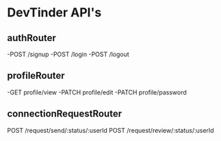 # DevTinder API's
 
## authRouter
-POST /signup
-POST /login
-POST /logout

## profileRouter
-GET profile/view
-PATCH profile/edit
-PATCH profile/password

## connectionRequestRouter
POST /request/send/:status/:userId
POST /request/review/:status/:userId


